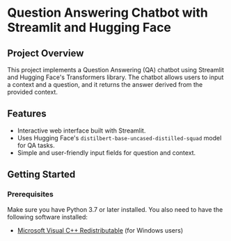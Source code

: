 # Question Answering Chatbot with Streamlit and Hugging Face

## Project Overview

This project implements a Question Answering (QA) chatbot using Streamlit and Hugging Face's Transformers library. The chatbot allows users to input a context and a question, and it returns the answer derived from the provided context.

## Features

- Interactive web interface built with Streamlit.
- Uses Hugging Face's `distilbert-base-uncased-distilled-squad` model for QA tasks.
- Simple and user-friendly input fields for question and context.

## Getting Started

### Prerequisites

Make sure you have Python 3.7 or later installed. You also need to have the following software installed:

- [Microsoft Visual C++ Redistributable](https://aka.ms/vs/16/release/vc_redist.x64.exe) (for Windows users)

